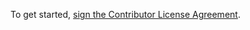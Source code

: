  To get started, <a href="https://www.clahub.com/agreements/ljfa-ag/Glass-Shards">sign the Contributor License Agreement</a>. 
 
